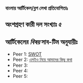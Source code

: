 ### বাংলায় **আর্টিকেল/ব্লগ** লেখা প্রতিযোগিতাঃ

## অংশগ্রহণ কারী দল সংখ্যাঃ ৫

## আর্টিকেলের _বিষয়_ সাব-টিম অনুযায়ীঃ 

- Peer 1: [SWOT](https://en.wikipedia.org/wiki/SWOT_analysis)
- Peer 2: [এসইও নিয়ে আমাদের কিছু কথা](https://en.wikipedia.org/wiki/Search_engine_optimization)
- Peer 3:  
- Peer 4:
- Peer 5:
